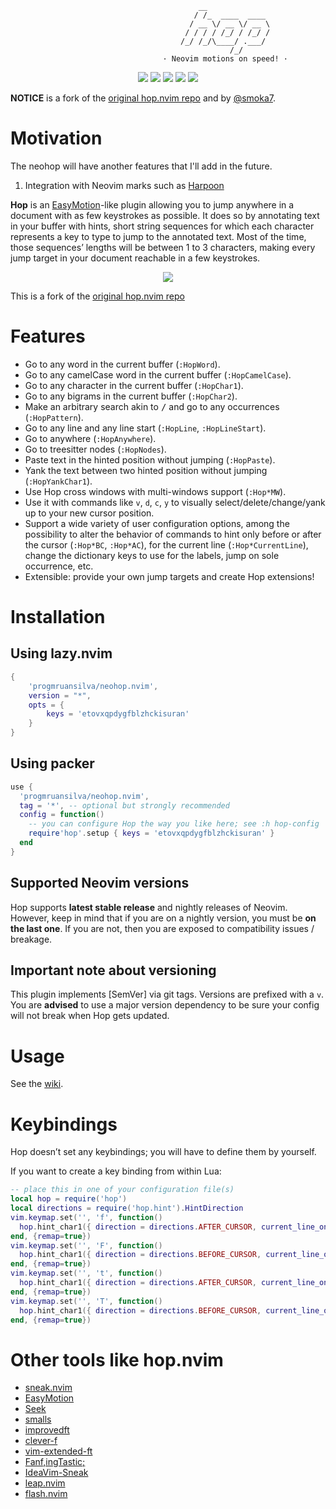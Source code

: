                                               __
                                             / /_  ____  ____
                                            / __ \/ __ \/ __ \
                                           / / / / /_/ / /_/ /
                                          /_/ /_/\____/ .___/
                                                     /_/
                                      · Neovim motions on speed! ·

<p align="center">
  <img src="https://img.shields.io/github/issues/smoka7/hop.nvim?color=cyan&style=for-the-badge"/>
  <img src="https://img.shields.io/github/issues-pr/smoka7/hop.nvim?color=green&style=for-the-badge"/>
  <img src="https://img.shields.io/github/contributors-anon/smoka7/hop.nvim?color=blue&style=for-the-badge"/>
  <img src="https://img.shields.io/github/last-commit/smoka7/hop.nvim?style=for-the-badge"/>
  <img src="https://img.shields.io/github/v/tag/smoka7/hop.nvim?color=pink&label=release&style=for-the-badge"/>
</p>

**NOTICE** is a fork of the [original hop.nvim repo](https://github.com/phaazon/hop.nvim) and by [@smoka7](https://github.com/smoka7).

# Motivation

The neohop will have another features that I'll add in the future.

1. Integration with Neovim marks such as [Harpoon](https://github.com/ThePrimeagen/harpoon)

**Hop** is an [EasyMotion](https://github.com/easymotion/vim-easymotion)-like plugin allowing you to jump anywhere in a
document with as few keystrokes as possible. It does so by annotating text in
your buffer with hints, short string sequences for which each character
represents a key to type to jump to the annotated text. Most of the time,
those sequences’ lengths will be between 1 to 3 characters, making every jump
target in your document reachable in a few keystrokes.

<p align="center">
  <img src="https://user-images.githubusercontent.com/506592/176885253-5f618593-77c5-4843-9101-a9de30f0a022.png"/>
</p>

This is a fork of the [original hop.nvim repo](https://github.com/phaazon/hop.nvim)

# Features

- Go to any word in the current buffer (`:HopWord`).
- Go to any camelCase word in the current buffer (`:HopCamelCase`).
- Go to any character in the current buffer (`:HopChar1`).
- Go to any bigrams in the current buffer (`:HopChar2`).
- Make an arbitrary search akin to <kbd>/</kbd> and go to any occurrences (`:HopPattern`).
- Go to any line and any line start (`:HopLine`, `:HopLineStart`).
- Go to anywhere (`:HopAnywhere`).
- Go to treesitter nodes (`:HopNodes`).
- Paste text in the hinted position without jumping (`:HopPaste`).
- Yank the text between two hinted position without jumping (`:HopYankChar1`).
- Use Hop cross windows with multi-windows support (`:Hop*MW`).
- Use it with commands like `v`, `d`, `c`, `y` to visually select/delete/change/yank up to your new cursor position.
- Support a wide variety of user configuration options, among the possibility to alter the behavior of commands
  to hint only before or after the cursor (`:Hop*BC`, `:Hop*AC`), for the current line (`:Hop*CurrentLine`),
  change the dictionary keys to use for the labels, jump on sole occurrence, etc.
- Extensible: provide your own jump targets and create Hop extensions!

# Installation

## Using lazy.nvim

```lua
{
    'progmruansilva/neohop.nvim',
    version = "*",
    opts = {
        keys = 'etovxqpdygfblzhckisuran'
    }
}
```

## Using packer

```lua
use {
  'progmruansilva/neohop.nvim',
  tag = '*', -- optional but strongly recommended
  config = function()
    -- you can configure Hop the way you like here; see :h hop-config
    require'hop'.setup { keys = 'etovxqpdygfblzhckisuran' }
  end
}
```

## Supported Neovim versions

Hop supports **latest stable release** and nightly releases of Neovim. However, keep in mind that if you are on a nightly version, you must be **on
the last one**. If you are not, then you are exposed to compatibility issues / breakage.

## Important note about versioning

This plugin implements [SemVer] via git tags. Versions are prefixed with a `v`. You are **advised** to use a major version
dependency to be sure your config will not break when Hop gets updated.

# Usage

See the [wiki](https://github.com/smoka7/hop.nvim/wiki).

# Keybindings

Hop doesn’t set any keybindings; you will have to define them by yourself.

If you want to create a key binding from within Lua:

```lua
-- place this in one of your configuration file(s)
local hop = require('hop')
local directions = require('hop.hint').HintDirection
vim.keymap.set('', 'f', function()
  hop.hint_char1({ direction = directions.AFTER_CURSOR, current_line_only = true })
end, {remap=true})
vim.keymap.set('', 'F', function()
  hop.hint_char1({ direction = directions.BEFORE_CURSOR, current_line_only = true })
end, {remap=true})
vim.keymap.set('', 't', function()
  hop.hint_char1({ direction = directions.AFTER_CURSOR, current_line_only = true, hint_offset = -1 })
end, {remap=true})
vim.keymap.set('', 'T', function()
  hop.hint_char1({ direction = directions.BEFORE_CURSOR, current_line_only = true, hint_offset = 1 })
end, {remap=true})
```

# Other tools like hop.nvim

- [sneak.nvim](https://github.com/justinmk/vim-sneak)
- [EasyMotion](https://github.com/easymotion/vim-easymotion)
- [Seek](https://github.com/goldfeld/vim-seek)
- [smalls](https://github.com/t9md/vim-smalls)
- [improvedft](https://github.com/chrisbra/improvedft)
- [clever-f](https://github.com/rhysd/clever-f.vim)
- [vim-extended-ft](https://github.com/svermeulen/vim-extended-ft)
- [Fanf,ingTastic;](https://github.com/dahu/vim-fanfingtastic)
- [IdeaVim-Sneak](https://plugins.jetbrains.com/plugin/15348-ideavim-sneak)
- [leap.nvim](https://github.com/ggandor/leap.nvim)
- [flash.nvim](https://github.com/folke/flash.nvim)

